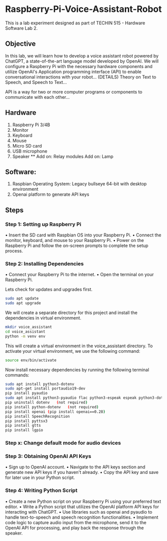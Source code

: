 # Raspberry-Pi-Voice-Assistant-Robot
This is a lab experiment designed as part of TECHIN 515 - Hardware Software Lab 2.

## Objective
In this lab, we will learn how to develop a voice assistant robot powered by ChatGPT, a state-of-the-art language model developed by OpenAI. We will configure a Raspberry Pi with the necessary hardware components and utilize OpenAI's Application programming interface (API) to enable conversational interactions with your robot... (DETAILS)
Theory on Text to Speech, and Speech to Text...

API is a way for two or more computer programs or components to communicate with each other...


## Hardware
1.	Raspberry Pi 3/4B 
2.	Monitor
3.	Keyboard
4.	Mouse
6.	Micro SD card 
7.	USB microphone
8.	Speaker
**
Add on: Relay modules
Add on: Lamp

## Software: 
1.	Raspbian Operating System: Legacy bullseye 64-bit with desktop environment
2.	Openai platform to generate API keys

## Steps 

### Step 1: Setting up Raspberry Pi
•	Insert the SD card with Raspbian OS into your Raspberry Pi.
•	Connect the monitor, keyboard, and mouse to your Raspberry Pi.
•	Power on the Raspberry Pi and follow the on-screen prompts to complete the setup process.




### Step 2: Installing Dependencies
•	Connect your Raspberry Pi to the internet.
•	Open the terminal on your Raspberry Pi.

Lets check for updates and upgrades first.
```bash
sudo apt update 
sudo apt upgrade
```

We will create a separate directory for this project and install the dependencies in virtual environment. 

```bash
mkdir voice_assistant
cd voice_assistant
python -m venv env
```
This will create a virtual environment in the voice_assistant directory. To activate your virtual environment, we use the following command:

```bash
source env/bin/activate
```

Now install necessary dependencies by running the following terminal commands:

```bash
sudo apt install python3-dotenv
sudo apt-get install portaudio19-dev
pip install pyaudio
sudo apt install python3-pyaudio flac python3-espeak espeak python3-dotenv
pip uninstall dotenv   (not required)
pip install python-dotenv   (not required)
pip install openai (pip install openai==0.28)
pip install SpeechRecognition
pip install pyttsx3
pip install gtts
pip install lgpio
```

### Step x: Change default mode for audio devices 

### Step 3: Obtaining OpenAI API Keys
•	Sign up to  OpenAI account.
•	Navigate to the API keys section and generate new API keys if you haven't already.
•	Copy the API key and save for later use in your Python script.

### Step 4: Writing Python Script
•	Create a new Python script on your Raspberry Pi using your preferred text editor.
•	Write a Python script that utilizes the OpenAI platform API keys for interacting with ChatGPT.
•	Use libraries such as openai and pyaudio to handle text-to-speech and speech recognition functionalities.
•	Implement code logic to capture audio input from the microphone, send it to the OpenAI API for processing, and play back the response through the speaker.
